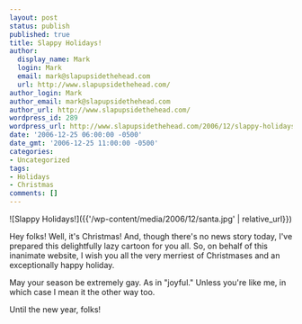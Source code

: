 ```yaml
---
layout: post
status: publish
published: true
title: Slappy Holidays!
author:
  display_name: Mark
  login: Mark
  email: mark@slapupsidethehead.com
  url: http://www.slapupsidethehead.com/
author_login: Mark
author_email: mark@slapupsidethehead.com
author_url: http://www.slapupsidethehead.com/
wordpress_id: 289
wordpress_url: http://www.slapupsidethehead.com/2006/12/slappy-holidays/
date: '2006-12-25 06:00:00 -0500'
date_gmt: '2006-12-25 11:00:00 -0500'
categories:
- Uncategorized
tags:
- Holidays
- Christmas
comments: []
---
```

![Slappy Holidays!]({{'/wp-content/media/2006/12/santa.jpg' | relative_url}})

Hey folks! Well, it's Christmas! And, though there's no news story today, I've prepared this delightfully lazy cartoon for you all. So, on behalf of this inanimate website, I wish you all the very merriest of Christmases and an exceptionally happy holiday.

May your season be extremely gay. As in "joyful." Unless you're like me, in which case I mean it the other way too.

Until the new year, folks!

